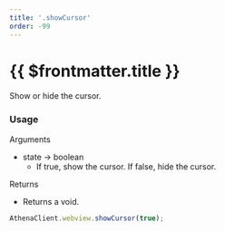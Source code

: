 ```yaml
---
title: '.showCursor'
order: -99
---
```


# {{ $frontmatter.title }}

Show or hide the cursor.

### Usage

Arguments

* state -> boolean
  * If true, show the cursor. If false, hide the cursor.

Returns

* Returns a void.

```typescript
AthenaClient.webview.showCursor(true);
```
